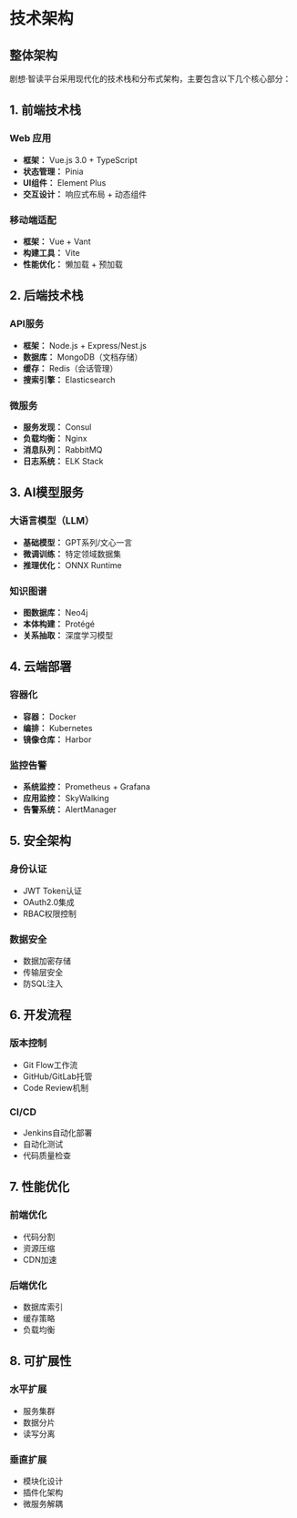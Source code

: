 # 技术架构

## 整体架构

剧想·智读平台采用现代化的技术栈和分布式架构，主要包含以下几个核心部分：

## 1. 前端技术栈

### Web 应用
- **框架：** Vue.js 3.0 + TypeScript
- **状态管理：** Pinia
- **UI组件：** Element Plus
- **交互设计：** 响应式布局 + 动态组件

### 移动端适配
- **框架：** Vue + Vant
- **构建工具：** Vite
- **性能优化：** 懒加载 + 预加载

## 2. 后端技术栈

### API服务
- **框架：** Node.js + Express/Nest.js
- **数据库：** MongoDB（文档存储）
- **缓存：** Redis（会话管理）
- **搜索引擎：** Elasticsearch

### 微服务
- **服务发现：** Consul
- **负载均衡：** Nginx
- **消息队列：** RabbitMQ
- **日志系统：** ELK Stack

## 3. AI模型服务

### 大语言模型（LLM）
- **基础模型：** GPT系列/文心一言
- **微调训练：** 特定领域数据集
- **推理优化：** ONNX Runtime

### 知识图谱
- **图数据库：** Neo4j
- **本体构建：** Protégé
- **关系抽取：** 深度学习模型

## 4. 云端部署

### 容器化
- **容器：** Docker
- **编排：** Kubernetes
- **镜像仓库：** Harbor

### 监控告警
- **系统监控：** Prometheus + Grafana
- **应用监控：** SkyWalking
- **告警系统：** AlertManager

## 5. 安全架构

### 身份认证
- JWT Token认证
- OAuth2.0集成
- RBAC权限控制

### 数据安全
- 数据加密存储
- 传输层安全
- 防SQL注入

## 6. 开发流程

### 版本控制
- Git Flow工作流
- GitHub/GitLab托管
- Code Review机制

### CI/CD
- Jenkins自动化部署
- 自动化测试
- 代码质量检查

## 7. 性能优化

### 前端优化
- 代码分割
- 资源压缩
- CDN加速

### 后端优化
- 数据库索引
- 缓存策略
- 负载均衡

## 8. 可扩展性

### 水平扩展
- 服务集群
- 数据分片
- 读写分离

### 垂直扩展
- 模块化设计
- 插件化架构
- 微服务解耦 